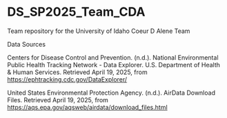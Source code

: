 # DS_SP2025_Team_CDA
Team repository for the University of Idaho Coeur D Alene Team

Data Sources

Centers for Disease Control and Prevention. (n.d.). National Environmental Public Health Tracking Network - Data Explorer. U.S. Department of Health & Human Services. Retrieved April 19, 2025, from https://ephtracking.cdc.gov/DataExplorer/

United States Environmental Protection Agency. (n.d.). AirData Download Files. Retrieved April 19, 2025, from https://aqs.epa.gov/aqsweb/airdata/download_files.html
